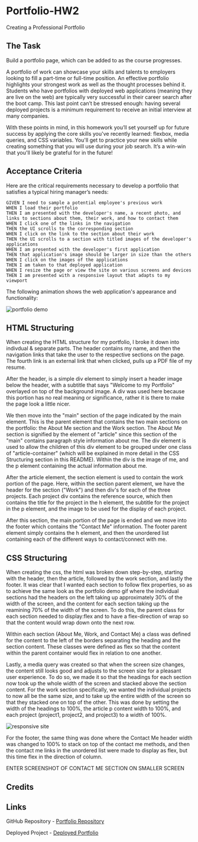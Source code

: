 # Portfolio-HW2
Creating a Professional Portfolio

## The Task

Build a portfolio page, which can be added to as the course progresses. 

A portfolio of work can showcase your skills and talents to employers looking to fill a part-time or full-time position. An effective portfolio highlights your strongest work as well as the thought processes behind it. Students who have portfolios with deployed web applications (meaning they are live on the web) are typically very successful in their career search after the boot camp. This last point can’t be stressed enough: having several deployed projects is a minimum requirement to receive an initial interview at many companies. 

With these points in mind, in this homework you’ll set yourself up for future success by applying the core skills you've recently learned: flexbox, media queries, and CSS variables. You'll get to practice your new skills while creating something that you will use during your job search. It’s a win-win that you'll likely be grateful for in the future!

## Acceptance Criteria

Here are the critical requirements necessary to develop a portfolio that satisfies a typical hiring manager’s needs:

```
GIVEN I need to sample a potential employee's previous work
WHEN I load their portfolio
THEN I am presented with the developer's name, a recent photo, and links to sections about them, their work, and how to contact them
WHEN I click one of the links in the navigation
THEN the UI scrolls to the corresponding section
WHEN I click on the link to the section about their work
THEN the UI scrolls to a section with titled images of the developer's applications
WHEN I am presented with the developer's first application
THEN that application's image should be larger in size than the others
WHEN I click on the images of the applications
THEN I am taken to that deployed application
WHEN I resize the page or view the site on various screens and devices
THEN I am presented with a responsive layout that adapts to my viewport
```

The following animation shows the web application's appearance and functionality:

![portfolio demo](./Assets/02-advanced-css-homework-demo.gif)

## HTML Structuring

When creating the HTML structure for my portfolio, I broke it down into indivdual & separate parts. The header contains my name, and then the navigation links that take the user to the respective sections on the page. The fourth link is an external link that when clicked, pulls up a PDF file of my resume. 

After the header, is a simple div element to simply insert a header image below the header, with a subtitle that says "Welcome to my Portfolio" overlayed on top of the background image. A div was used here because this portion has no real meaning or significance, rather it is there to make the page look a little nicer.

We then move into the "main" section of the page indicated by the main element. This is the parent element that contains the two main sections on the portfolio: the About Me section and the Work section. The About Me section is signified by the element of "article" since this section of the "main" contains paragraph style information about me. The div element is used to allow the children of this div element to be grouped under one class of "article-container" (which will be explained in more detail in the CSS Structuring section in this README). Within the div is the image of me, and the p element containing the actual information about me. 

After the article element, the section element is used to contain the work portion of the page. Here, within the section parent element, we have the header for the section ("Work") and then div's for each of the three projects. Each project div contains the reference source, which then contains the title for the project in the h element, the subtitle for the project in the p element, and the image to be used for the display of each project. 

After this section, the main portion of the page is ended and we move into the footer which contains the "Contact Me" information. The footer parent element simply contains the h element, and then the unordered list containing each of the different ways to contact/connect with me. 

## CSS Structuring

When creating the css, the html was broken down step-by-step, starting with the header, then the article, followed by the work section, and lastly the footer. It was clear that I wanted each section to follow flex properties, so as to achieve the same look as the portfolio demo gif where the individual sections had the headers on the left taking up approximately 30% of the width of the screen, and the content for each section taking up the reamining 70% of the width of the screen. To do this, the parent class for each section needed to display:flex and to have a flex-direction of wrap so that the content would wrap down onto the next row. 

Within each section (About Me, Work, and Contact Me) a class was defined for the content to the left of the borders separating the heading and the section content. These classes were defined as flex so that the content within the parent container would flex in relation to one another. 

Lastly, a media query was created so that when the screen size changes, the content still looks good and adjusts to the screen size for a pleasant user experience. To do so, we made it so that the headings for each section now took up the whole width of the screen and stacked above the section content. For the work section specifically, we wanted the individual projects to now all be the same size, and to take up the entire width of the screen so that they stacked one on top of the other. This was done by setting the width of the headings to 100%, the article p content width to 100%, and each project (project1, project2, and project3) to a width of 100%.

![responsive site](/Assets/images/Responsive.jpeg)

For the footer, the same thing was done where the Contact Me header width was changed to 100% to stack on top of the contact me methods, and then the contact me links in the unordered list were made to display as flex, but this time flex in the direction of column.

ENTER SCREENSHOT OF CONTACT ME SECTION ON SMALLER SCREEN
## Credits



## Links

GitHub Repository - [Portfolio Repository](https://github.com/ktrudickm/Portfolio-HW2 "Portfolio Repository")

Deployed Project - [Deployed Portfolio](https://ktrudickm.github.io/Portfolio-HW2/ "Deployed Portfolio")